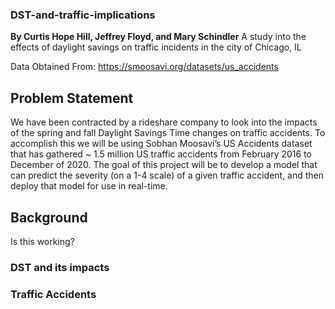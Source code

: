 ### DST-and-traffic-implications ###
**By Curtis Hope Hill, Jeffrey Floyd, and Mary Schindler**
A study into the effects of daylight savings on traffic incidents in the city of Chicago, IL

Data Obtained From: https://smoosavi.org/datasets/us_accidents

## Problem Statement
We have been contracted by a rideshare company to look into the impacts of the spring and fall Daylight Savings Time changes on traffic accidents. To accomplish this we will be using Sobhan Moosavi’s US Accidents dataset that has gathered ~ 1.5 million US traffic accidents from February 2016 to December of 2020. The goal of this project will be to develop a model that can predict the severity (on a 1-4 scale) of a given traffic accident, and then deploy that model for use in real-time. 

## Background
Is this working?
### DST and its impacts

###  Traffic Accidents
